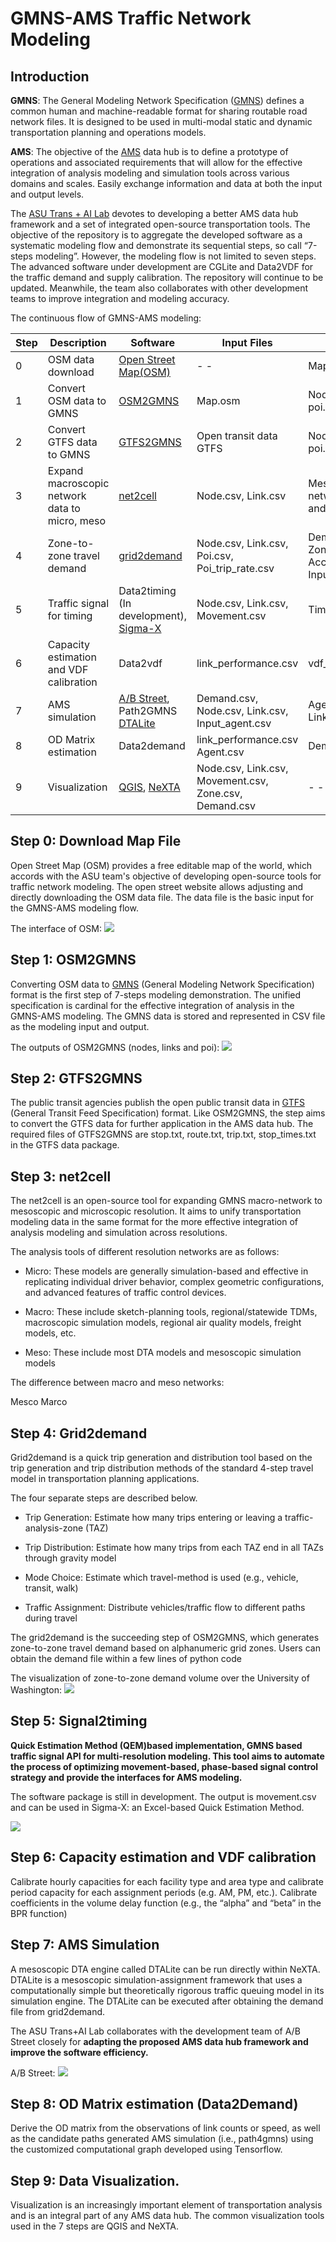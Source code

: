 # GMNS-AMS Traffic Network Modeling

## Introduction

**GMNS**: The General Modeling Network Specification
([GMNS](https://github.com/zephyr-data-specs/GMNS)) defines a common human and
machine-readable format for sharing routable road network files. It is designed
to be used in multi-modal static and dynamic transportation planning and
operations models.

**AMS**: The objective of the
[AMS](https://www.fhwa.dot.gov/publications/research/operations/13036/004.cfm)
data hub is to define a prototype of operations and associated requirements that
will allow for the effective integration of analysis modeling and simulation
tools across various domains and scales. Easily exchange information and data at
both the input and output levels.

The [ASU Trans + AI Lab](https://github.com/asu-trans-ai-lab) devotes to
developing a better AMS data hub framework and a set of integrated open-source
transportation tools. The objective of the repository is to aggregate the
developed software as a systematic modeling flow and demonstrate its sequential
steps, so call “7-steps modeling”. However, the modeling flow is not limited to
seven steps. The advanced software under development are CGLite and Data2VDF for
the traffic demand and supply calibration. The repository will continue to be
updated. Meanwhile, the team also collaborates with other development teams to
improve integration and modeling accuracy.

The continuous flow of GMNS-AMS modeling:

| Step | Description                                    | Software                                                                                                                | Input Files                                            | Output Files                                             |
|------|------------------------------------------------|-------------------------------------------------------------------------------------------------------------------------|--------------------------------------------------------|----------------------------------------------------------|
| 0    | OSM data download                              | [Open Street Map(OSM)](#map=14/47.6573/-122.3252)                                                                       | \- -                                                   | Map.osm                                                  |
| 1    | Convert OSM data to GMNS                       | [OSM2GMNS](https://github.com/asu-trans-ai-lab/OSM2GMNS)                                                                | Map.osm                                                | Node.csv, Link.csv, poi.csv                              |
| 2    | Convert GTFS data to GMNS                      | [GTFS2GMNS](https://github.com/asu-trans-ai-lab/GTFS2GMNS)                                                              | Open transit data GTFS                                 | Node.csv, Link.csv, poi.csv                              |
| 3    | Expand macroscopic network data to micro, meso | [net2cell](https://github.com/asu-trans-ai-lab/net2cell)                                                                | Node.csv, Link.csv                                     | Meso and micro networks in node.csv and link.csv         |
| 4    | Zone-to-zone travel demand                     | [grid2demand](https://github.com/asu-trans-ai-lab/grid2demand)                                                          | Node.csv, Link.csv, Poi.csv, Poi_trip_rate.csv         | Demand.csv, Zone.csv, Accessibility.csv, Input_agent.csv |
| 5    | Traffic signal for timing                      | Data2timing (In development), [Sigma-X](https://github.com/milan1981/Sigma-X)                                           | Node.csv, Link.csv, Movement.csv                       | Timing.csv                                               |
| 6    | Capacity estimation and VDF calibration        | Data2vdf                                                                                                                | link_performance.csv                                   | vdf_table.csv link.csv                                   |
| 7    | AMS simulation                                 | [A/B Street](https://github.com/dabreegster/abstreet), Path2GMNS [DTALite](https://github.com/asu-trans-ai-lab/DTALite) | Demand.csv, Node.csv, Link.csv, Input_agent.csv        | Agent.csv, Link_performance.csv                          |
| 8    | OD Matrix estimation                           | Data2demand                                                                                                             | link_performance.csv Agent.csv                         | Demand.csv,                                              |
| 9    | Visualization                                  | [QGIS](https://www.qgis.org/en/site/), [NeXTA]([https://github.com/asu-trans-ai-lab/NeXTA-GMNS](https://github.com/asu-trans-ai-lab/NeXTA4GMNS))                          | Node.csv, Link.csv, Movement.csv, Zone.csv, Demand.csv | \- -                                                     |

## Step 0: Download Map File

Open Street Map (OSM) provides a free editable map of the world, which accords
with the ASU team's objective of developing open-source tools for traffic
network modeling. The open street website allows adjusting and directly
downloading the OSM data file. The data file is the basic input for the GMNS-AMS
modeling flow.

The interface of OSM:
![](https://github.com/chnfanyu/GMNS-AMS/blob/main/img/University_District_OSM_Map.PNG)

## Step 1: OSM2GMNS

Converting OSM data to [GMNS](https://github.com/zephyr-data-specs/GMNS)
(General Modeling Network Specification) format is the first step of 7-steps
modeling demonstration. The unified specification is cardinal for the effective
integration of analysis in the GMNS-AMS modeling. The GMNS data is stored and
represented in CSV file as the modeling input and output.

The outputs of OSM2GMNS (nodes, links and poi):
![](https://github.com/chnfanyu/GMNS-AMS/blob/main/img/output.PNG)

## Step 2: GTFS2GMNS

The public transit agencies publish the open public transit data in
[GTFS](https://gtfs.org/) (General Transit Feed Specification) format. Like
OSM2GMNS, the step aims to convert the GTFS data for further application in the
AMS data hub. The required files of GTFS2GMNS are stop.txt, route.txt, trip.txt,
stop_times.txt in the GTFS data package.

## Step 3: net2cell

The net2cell is an open-source tool for expanding GMNS macro-network to
mesoscopic and microscopic resolution. It aims to unify transportation modeling
data in the same format for the more effective integration of analysis modeling
and simulation across resolutions.

The analysis tools of different resolution networks are as follows:

-   Micro: These models are generally simulation-based and effective in
    replicating individual driver behavior, complex geometric configurations,
    and advanced features of traffic control devices.

-   Macro: These include sketch-planning tools, regional/statewide TDMs,
    macroscopic simulation models, regional air quality models, freight models,
    etc.

-   Meso: These include most DTA models and mesoscopic simulation models

The difference between macro and meso networks:

Mesco Marco

## Step 4: Grid2demand

Grid2demand is a quick trip generation and distribution tool based on the trip
generation and trip distribution methods of the standard 4-step travel model in
transportation planning applications.

The four separate steps are described below.

-   Trip Generation: Estimate how many trips entering or leaving a
    traffic-analysis-zone (TAZ)

-   Trip Distribution: Estimate how many trips from each TAZ end in all TAZs
    through gravity model

-   Mode Choice: Estimate which travel-method is used (e.g., vehicle, transit,
    walk)

-   Traffic Assignment: Distribute vehicles/traffic flow to different paths
    during travel

The grid2demand is the succeeding step of OSM2GMNS, which generates zone-to-zone
travel demand based on alphanumeric grid zones. Users can obtain the demand file
within a few lines of python code

The visualization of zone-to-zone demand volume over the University of
Washington:
![](https://github.com/chnfanyu/GMNS-AMS/blob/main/img/Grid2demand_Demand%20Map.PNG)

## Step 5: Signal2timing

**Quick Estimation Method (QEM)based implementation, GMNS based traffic signal
API for multi-resolution modeling. This tool aims to automate the process of
optimizing movement-based, phase-based signal control strategy and provide the
interfaces for AMS modeling.**

The software package is still in development. The output is movement.csv and can
be used in Sigma-X: an Excel-based Quick Estimation Method.

![](https://github.com/xzhou99/Signal2timing/blob/master/doc/img/qem.png)

## Step 6: Capacity estimation and VDF calibration

Calibrate hourly capacities for each facility type and area type and calibrate
period capacity for each assignment periods (e.g. AM, PM, etc.). Calibrate
coefficients in the volume delay function (e.g., the “alpha” and “beta” in the
BPR function)

## Step 7: AMS Simulation

A mesoscopic DTA engine called DTALite can be run directly within NeXTA. DTALite
is a mesoscopic simulation-assignment framework that uses a computationally
simple but theoretically rigorous traffic queuing model in its simulation
engine. The DTALite can be executed after obtaining the demand file from
grid2demand.

The ASU Trans+AI Lab collaborates with the development team of A/B Street
closely for **adapting the proposed AMS data hub framework and improve the
software efficiency.**

A/B Street:
![](https://github.com/chnfanyu/abstreet/blob/master/book/evaluating_impacts.gif)

## Step 8: OD Matrix estimation (Data2Demand)

Derive the OD matrix from the observations of link counts or speed, as well as
the candidate paths generated AMS simulation (i.e., path4gmns) using the
customized computational graph developed using Tensorflow.

## Step 9: Data Visualization.

Visualization is an increasingly important element of transportation analysis
and is an integral part of any AMS data hub. The common visualization tools used
in the 7 steps are QGIS and NeXTA.
